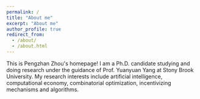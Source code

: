 ```yaml
---
permalink: /
title: "About me"
excerpt: "About me"
author_profile: true
redirect_from: 
  - /about/
  - /about.html
---
```


This is Pengzhan Zhou's homepage! I am a Ph.D. candidate studying and doing research under the guidance of  Prof. Yuanyuan Yang at Stony Brook University. My research interests include artificial intelligence, computational economy, combinatorial optimization, incentivizing mechanisms and algorithms.
